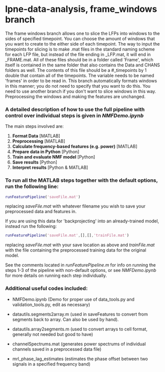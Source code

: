 # lpne-data-analysis, frame_windows branch

The frame windows branch allows one to slice the LFPs into windows to the sides of specified timepoint. You can choose the amount of windows that you want to create to the either side of each timepoint. The way to input the timepoints for slicing is to make .mat files in the standard naming scheme for each LFP file, but instead of the file ending in _LFP.mat, it will end in _FRAME.mat. All of these files should be in a folder called 'Frame', which itself is contained in the same folder that also contains the Data and CHANS folders as well. The contents of this file should be a #_timepoints by 1 double that contain all of the timepoints. The variable needs to be named 'frames' in order to be read in. This branch automatically formats windows in this manner; you do not need to specify that you want to do this. You need to use another branch if you don't want to slice windows in this way. Preprocessing the windows and making the features are unchanged.



### A detailed description of how to use the full pipeline with control over individual steps is given in *NMFDemo.ipynb*

The main steps involved are:
1. **Format Data** \[MATLAB\]
2. **Preprocessing** \[MATLAB\]
3. **Calculate frequency-based features (e.g. power)** \[MATLAB\]
4. **Prepare data in Python** \[Python\]
5. **Train and evaluate NMF model** \[Python\]
6. **Save results** \[Python\]
7. **Interpret results** \[Python & MATLAB\]

### To run all the MATLAB steps together with the default options, run the following line:
```matlab
runFeaturePipeline('saveFile.mat')
```
replacing *saveFile.mat* with whatever filename you wish to save your preprocessed data and features in.

If you are using this data for 'backprojecting' into an already-trained model, instead run the following:
```matlab
runFeaturePipeline('saveFile.mat',[],[],'trainFile.mat')
```
replacing *saveFile.mat* with your save location as above and *trainFile.mat* with the file containing the preprocessed training data for the original model.

See the comments located in *runFeaturePipeline.m* for info on running the steps 1-3 of the pipeline with non-default options, or see *NMFDemo.ipynb* for more details on running each step individually.

### Additional useful codes included:

* NMFDemo.ipynb (Demo for proper use of data_tools.py and validation_tools.py, edit as necessary)

* datautils.segments2array.m (used in saveFeatures to convert from segments back to array. Can also be used by hand).

* datautils.array2segments.m (used to convert arrays to cell format, generally not needed but good to have)

* channelSpectrums.mat (generates power spectrums of individual channels saved in a preprocessed data file)

* mrl_phase_lag_estimates (estimates the phase offset between two signals in a specified frequency band)
